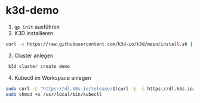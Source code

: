 # k3d-demo

1. `gp init` ausführen
2. K3D installieren

```bash
curl -s https://raw.githubusercontent.com/k3d-io/k3d/main/install.sh | bash
```

3. Cluster anlegen

```bash
 k3d cluster create demo
```

4. Kubectl im Workspace anlegen

```bash
sudo curl -L "https://dl.k8s.io/release/$(curl -L -s https://dl.k8s.io/release/stable.txt)/bin/linux/amd64/kubectl" -o /usr/local/bin/kubectl
sudo chmod +x /usr/local/bin/kubectl
```